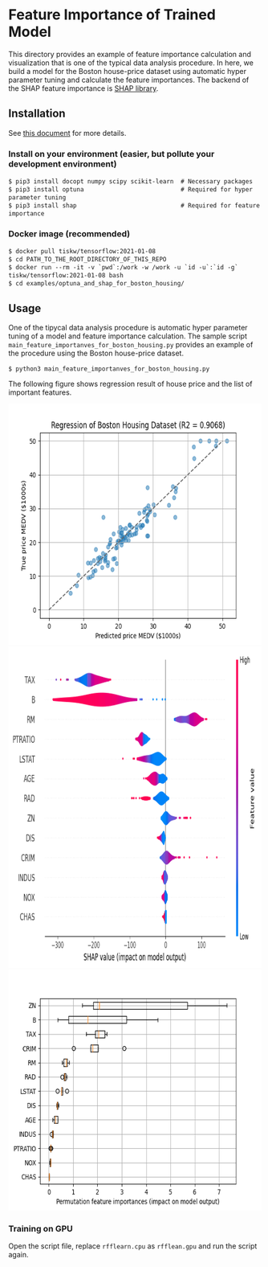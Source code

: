 # Feature Importance of Trained Model

This directory provides an example of feature importance calculation
and visualization that is one of the typical data analysis procedure.
In here, we build a model for the Boston house-price dataset using
automatic hyper parameter tuning and calculate the feature importances.
The backend of the SHAP feature importance is [SHAP library](https://shap.readthedocs.io/en/latest/).


## Installation

See [this document](https://tiskw.gitbook.io/rfflearn/tutorial#setting-up) for more details.

### Install on your environment (easier, but pollute your development environment)

```console
$ pip3 install docopt numpy scipy scikit-learn  # Necessary packages
$ pip3 install optuna                           # Required for hyper parameter tuning
$ pip3 install shap                             # Required for feature importance
```

### Docker image (recommended)

```console
$ docker pull tiskw/tensorflow:2021-01-08
$ cd PATH_TO_THE_ROOT_DIRECTORY_OF_THIS_REPO
$ docker run --rm -it -v `pwd`:/work -w /work -u `id -u`:`id -g` tiskw/tensorflow:2021-01-08 bash
$ cd examples/optuna_and_shap_for_boston_housing/
```


## Usage

One of the tipycal data analysis procedure is automatic hyper parameter tuning of a model and feature importance calculation.
The sample script `main_feature_importanves_for_boston_housing.py` provides an example of the procedure using the Boston house-price dataset.

```console
$ python3 main_feature_importanves_for_boston_housing.py
```

The following figure shows regression result of house price and the list of important features.

<div align="center">
  <img src="./figure_boston_housing_regression.png" width="640" height="480" alt="Regression result of Boston housing dataset" />
  <img src="./figure_boston_housing_shap_importance.png" width="840" height="640" alt="SHAP importances of Boston housing dataset" />
  <img src="./figure_boston_housing_permutation_importance.png" width="640" height="480" alt="Permutation importances of Boston housing dataset" />
</div>

### Training on GPU

Open the script file, replace `rfflearn.cpu` as `rfflean.gpu` and run the script again.
